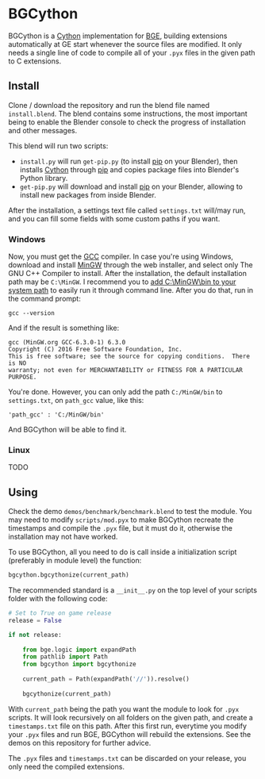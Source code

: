 # BGCython #
BGCython is a [Cython](http://cython.org/) implementation for [BGE](https://en.wikipedia.org/wiki/Blender_Game_Engine), 
building extensions automatically at GE start whenever the source files are modified. It only needs a single line of code
to compile all of your `.pyx` files in the given path to C extensions.

## Install ##
Clone / download the repository and run the blend file named `install.blend`. The blend contains some instructions, the 
most important being to enable the Blender console to check the progress of installation and other messages.

This blend will run two scripts:
- `install.py` will run `get-pip.py` (to install [pip](https://pypi.org/project/pip/) on your Blender), then installs 
[Cython](http://cython.org/) through [pip](https://pypi.org/project/pip/) and copies package 
files into Blender's Python library.
- `get-pip.py` will download and install [pip](https://pypi.org/project/pip/) on your Blender, allowing to install 
new packages from inside Blender.

After the installation, a settings text file called `settings.txt` will/may run, and you can fill some 
fields with some custom paths if you want.

### Windows ###
Now, you must get the [GCC](https://gcc.gnu.org/) compiler. In case you're using Windows, download and install 
[MinGW](https://sourceforge.net/projects/mingw/) through the web installer, and select only The GNU C++ Compiler to 
install. After the installation, the default installation path may be `C:\MinGW`. I recommend you to [add C:\MinGW\bin to your system
path](https://www.java.com/en/download/help/path.xml) to easily run it through command line. After you do that, run in the
command prompt:

`gcc --version`

And if the result is something like:

```
gcc (MinGW.org GCC-6.3.0-1) 6.3.0
Copyright (C) 2016 Free Software Foundation, Inc.
This is free software; see the source for copying conditions.  There is NO
warranty; not even for MERCHANTABILITY or FITNESS FOR A PARTICULAR PURPOSE.
```

You're done. However, you can only add the path `C:/MinGW/bin` to `settings.txt`, on `path_gcc` value, like this:

`'path_gcc' : 'C:/MinGW/bin'`

And BGCython will be able to find it.

### Linux ###
TODO

## Using ##
Check the demo `demos/benchmark/benchmark.blend` to test the module. You may need to modify `scripts/mod.pyx` to make 
BGCython recreate the timestamps and compile the `.pyx` file, but it must do it, otherwise the installation may not have worked.

To use BGCython, all you need to do is call inside a initialization script (preferably in module level) the function:

```python
bgcython.bgcythonize(current_path)
```

The recommended standard is a `__init__.py` on the top level of your scripts folder with the following code:
```python
# Set to True on game release
release = False

if not release:
	
	from bge.logic import expandPath
	from pathlib import Path
	from bgcython import bgcythonize
	
	current_path = Path(expandPath('//')).resolve()
	
	bgcythonize(current_path)
```

With `current_path` being the path you want the module to look for `.pyx` scripts. It will look recursively on all folders on the
given path, and create a `timestamps.txt` file on this path. After this first run, everytime you modify your `.pyx` files and
run BGE, BGCython will rebuild the extensions. See the demos on this repository for further advice.

The `.pyx` files and `timestamps.txt` can be discarded on your release, you only need the compiled extensions.
